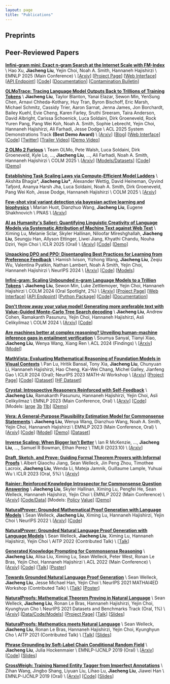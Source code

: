 ```yaml
---
layout: page
title: "Publications"
---
```


## Preprints

## Peer-Reviewed Papers

[**Infini-gram mini: Exact n-gram Search at the Internet Scale with FM-Index**](https://arxiv.org/pdf/2506.12229) \\
Hao Xu, **Jiacheng Liu**, Yejin Choi, Noah A. Smith, Hannaneh Hajishirzi \\
EMNLP 2025 (Main Conference) \\
[[Arxiv](https://arxiv.org/pdf/2506.12229)]
[[Project Page](https://infini-gram-mini.io/)]
[[Web Interface](https://huggingface.co/spaces/infini-gram-mini/infini-gram-mini)]
[[API Endpoint](https://api.infini-gram-mini.io/)]
[[Code](https://github.com/xuhaoxh/infini-gram-mini)]
[[Documentation](https://infini-gram-mini.readthedocs.io)]
[[Contamination Bulletin](https://huggingface.co/spaces/infini-gram-mini/Benchmark-Contamination-Monitoring-System)]

[**OLMoTrace: Tracing Language Model Outputs Back to Trillions of Training Tokens**](https://arxiv.org/pdf/2504.07096) \\
**Jiacheng Liu**, Taylor Blanton, Yanai Elazar, Sewon Min, YenSung Chen, Arnavi Chheda-Kothary, Huy Tran, Byron Bischoff, Eric Marsh, Michael Schmitz, Cassidy Trier, Aaron Sarnat, Jenna James, Jon Borchardt, Bailey Kuehl, Evie Cheng, Karen Farley, Sruthi Sreeram, Taira Anderson, David Albright, Carissa Schoenick, Luca Soldaini, Dirk Groeneveld, Rock Yuren Pang, Pang Wei Koh, Noah A. Smith, Sophie Lebrecht, Yejin Choi, Hannaneh Hajishirzi, Ali Farhadi, Jesse Dodge \\
ACL 2025 System Demonstrations Track **(Best Demo Award)** \\
[[Arxiv](https://arxiv.org/pdf/2504.07096)]
[[Blog](https://allenai.org/blog/olmotrace)]
[[Web Interface](https://playground.allenai.org)]
[[Code](https://github.com/allenai/infinigram-api)]
[[Twitter](https://x.com/liujc1998/status/1909963236864299068)]
[[Trailer Video](https://www.youtube.com/watch?v=A71RSAxjVqc)]
[[Demo Video](https://www.youtube.com/watch?v=wyLRWza_v9M)]

[**2 OLMo 2 Furious**](https://arxiv.org/pdf/2501.00656) \\
Team OLMo, Pete Walsh, Luca Soldaini, Dirk Groeneveld, Kyle Lo, ..., **Jiacheng Liu**, ..., Ali Farhadi, Noah A. Smith, Hannaneh Hajishirzi \\
COLM 2025 \\
[[Arxiv](https://arxiv.org/pdf/2501.00656)]
[[Models/Datasets](https://huggingface.co/collections/allenai/olmo-2-674117b93ab84e98afc72edc)]
[[Code](https://github.com/allenai/OLMo)]
[[Demo](https://playground.allenai.org)]

[**Establishing Task Scaling Laws via Compute-Efficient Model Ladders**](https://arxiv.org/pdf/2412.04403) \\
Akshita Bhagia*, **Jiacheng Liu\***, Alexander Wettig, David Heineman, Oyvind Tafjord, Ananya Harsh Jha, Luca Soldaini, Noah A. Smith, Dirk Groeneveld, Pang Wei Koh, Jesse Dodge, Hannaneh Hajishirzi \\
COLM 2025 \\
[[Arxiv](https://arxiv.org/pdf/2412.04403)]

[**Few-shot viral variant detection via bayesian active learning and biophysics**](https://www.biorxiv.org/content/biorxiv/early/2025/03/13/2025.03.12.642881.full.pdf) \\
Marian Huot, Dianzhuo Wang, **Jiacheng Liu**, Eugene Shakhnovich \\
PNAS \\
[[Arxiv](https://www.biorxiv.org/content/biorxiv/early/2025/03/13/2025.03.12.642881.full.pdf)]

[**AI as Humanity's Salieri: Quantifying Linguistic Creativity of Language Models via Systematic Attribution of Machine Text against Web Text**](https://arxiv.org/pdf/2410.04265) \\
Ximing Lu, Melanie Sclar, Skyler Hallinan, Niloofar Mireshghallah, **Jiacheng Liu**, Seungju Han, Allyson Ettinger, Liwei Jiang, Khyathi Chandu, Nouha Dziri, Yejin Choi \\
ICLR 2025 (Oral) \\
[[Arxiv](https://arxiv.org/pdf/2410.04265)]
[[Code](https://github.com/GXimingLu/creativity_index)]
[[Demo](https://huggingface.co/spaces/liujch1998/creativity)]

[**Unpacking DPO and PPO: Disentangling Best Practices for Learning from Preference Feedback**](https://arxiv.org/pdf/2406.09279) \\
Hamish Ivison, Yizhong Wang, **Jiacheng Liu**, Zeqiu Wu, Valentina Pyatkin, Nathan Lambert, Noah A Smith, Yejin Choi, Hannaneh Hajishirzi \\
NeurIPS 2024 \\
[[Arxiv](https://arxiv.org/pdf/2406.09279)]
[[Code](https://github.com/hamishivi/EasyLM)]
[[Models](https://huggingface.co/collections/allenai/tulu-v25-suite-66676520fd578080e126f618)]

[**Infini-gram: Scaling Unbounded n-gram Language Models to a Trillion Tokens**](https://openreview.net/pdf?id=u2vAyMeLMm) \\
**Jiacheng Liu**, Sewon Min, Luke Zettlemoyer, Yejin Choi, Hannaneh Hajishirzi \\
COLM 2024 (Oral Spotlight, 2%) \\
[[Arxiv](https://arxiv.org/pdf/2401.17377.pdf)]
[[Project Page](https://infini-gram.io/)]
[[Web Interface](https://huggingface.co/spaces/liujch1998/infini-gram)]
[[API Endpoint](https://api.infini-gram.io/)]
[[Python Package](https://pypi.org/project/infini-gram)]
[[Code](https://github.com/liujch1998/infini-gram)]
[[Documentation](https://infini-gram.readthedocs.io)]

[**Don't throw away your value model! Generating more preferable text with Value-Guided Monte-Carlo Tree Search decoding**](https://openreview.net/pdf?id=kh9Zt2Ldmn) \\
**Jiacheng Liu**, Andrew Cohen, Ramakanth Pasunuru, Yejin Choi, Hannaneh Hajishirzi, Asli Celikyilmaz \\
COLM 2024 \\
[[Arxiv](https://arxiv.org/pdf/2309.15028.pdf)]
[[Code](https://github.com/liujch1998/ppo-mcts)]

[**Are machines better at complex reasoning? Unveiling human-machine inference gaps in entailment verification**](https://aclanthology.org/2024.findings-acl.618.pdf) \\
Soumya Sanyal, Tianyi Xiao, **Jiacheng Liu**, Wenya Wang, Xiang Ren \\
ACL 2024 (Findings) \\
[[Arxiv](https://arxiv.org/pdf/2402.03686)]
[[Model](https://huggingface.co/soumyasanyal/nli-entailment-verifier-xxl)]

[**MathVista: Evaluating Mathematical Reasoning of Foundation Models in Visual Contexts**](https://openreview.net/pdf?id=KUNzEQMWU7) \\
Pan Lu, Hritik Bansal, Tony Xia, **Jiacheng Liu**, Chunyuan Li, Hannaneh Hajishirzi, Hao Cheng, Kai-Wei Chang, Michel Galley, Jianfeng Gao \\
ICLR 2024 (Oral); NeurIPS 2023 MATH-AI Workshop \\
[[Arxiv](https://arxiv.org/pdf/2310.02255.pdf)]
[[Project Page](https://mathvista.github.io)]
[[Code](https://github.com/lupantech/MathVista)]
[[Dataset](https://drive.google.com/file/d/1jX_nKaoDALEttiN1IR0dr89qLVt8yBkO/view)]
[[HF Dataset](https://huggingface.co/datasets/AI4Math/MathVista)]

[**Crystal: Introspective Reasoners Reinforced with Self-Feedback**](https://aclanthology.org/2023.emnlp-main.708.pdf) \\
**Jiacheng Liu**, Ramakanth Pasunuru, Hannaneh Hajishirzi, Yejin Choi, Asli Celikyilmaz \\
EMNLP 2023 (Main Conference, Oral) \\
[[Arxiv](https://arxiv.org/pdf/2310.04921.pdf)]
[[Code](https://github.com/liujch1998/crystal)]
[Models: [large](https://huggingface.co/liujch1998/crystal-large) [3b](https://huggingface.co/liujch1998/crystal-3b) [11b](https://huggingface.co/liujch1998/crystal-11b)]
[[Demo](https://huggingface.co/spaces/liujch1998/crystal)]

[**Vera: A General-Purpose Plausibility Estimation Model for Commonsense Statements**](https://aclanthology.org/2023.emnlp-main.81.pdf) \\
**Jiacheng Liu**, Wenya Wang, Dianzhuo Wang, Noah A. Smith, Yejin Choi, Hannaneh Hajishirzi \\
EMNLP 2023 (Main Conference, Oral) \\
[[Arxiv](https://arxiv.org/pdf/2305.03695.pdf)]
[[Code](https://github.com/liujch1998/vera)]
[[Model](https://huggingface.co/liujch1998/vera)]
[[Demo](https://huggingface.co/spaces/liujch1998/vera)]
[[Dataset](https://huggingface.co/datasets/liujch1998/vera_contrib)]

[**Inverse Scaling: When Bigger Isn't Better**](https://openreview.net/pdf?id=DwgRm72GQF) \\
Ian R McKenzie, ..., **Jiacheng Liu**, ..., Samuel R Bowman, Ethan Perez \\
TMLR (2023.10) \\
[[Arxiv](https://arxiv.org/pdf/2306.09479.pdf)]

[**Draft, Sketch, and Prove: Guiding Formal Theorem Provers with Informal Proofs**](https://openreview.net/pdf?id=SMa9EAovKMC) \\
Albert Qiaochu Jiang, Sean Welleck, Jin Peng Zhou, Timothee Lacroix, **Jiacheng Liu**, Wenda Li, Mateja Jamnik, Guillaume Lample, Yuhuai Wu \\
ICLR 2023 (Oral, 5%) \\
[[Arxiv](https://arxiv.org/pdf/2210.12283.pdf)]

[**Rainier: Reinforced Knowledge Introspector for Commonsense Question Answering**](https://aclanthology.org/2022.emnlp-main.611.pdf) \\
**Jiacheng Liu**, Skyler Hallinan, Ximing Lu, Pengfei He, Sean Welleck, Hannaneh Hajishirzi, Yejin Choi \\
EMNLP 2022 (Main Conference) \\
[[Arxiv](https://arxiv.org/pdf/2210.03078.pdf)]
[[Code/Data](https://github.com/liujch1998/rainier)]
[Models: [Policy](https://huggingface.co/liujch1998/rainier-large) [Value](https://huggingface.co/liujch1998/rainier-large-value)]
[[Demo](https://huggingface.co/spaces/liujch1998/rainier)]
<!-- [[Demo](http://qa.cs.washington.edu:14411/)] -->

[**NaturalProver: Grounded Mathematical Proof Generation with Language Models**](https://papers.nips.cc/paper_files/paper/2022/file/1fc548a8243ad06616eee731e0572927-Paper-Conference.pdf) \\
Sean Welleck, **Jiacheng Liu**, Ximing Lu, Hannaneh Hajishirzi, Yejin Choi \\
NeurIPS 2022 \\
[[Arxiv](https://arxiv.org/pdf/2205.12910.pdf)]
[[Code](https://github.com/wellecks/naturalprover)]

[**NaturalProver: Grounded Natural Language Proof Generation with Language Models**](http://aitp-conference.org/2022/abstract/AITP_2022_paper_12.pdf) \\
Sean Welleck, **Jiacheng Liu**, Ximing Lu, Hannaneh Hajishirzi, Yejin Choi \\
AITP 2022 (Contributed Talk) \\
[[Talk](http://grid01.ciirc.cvut.cz/~mptp/zoomaitp/2022-09-07/video1696925438.mp4)]

[**Generated Knowledge Prompting for Commonsense Reasoning**](https://aclanthology.org/2022.acl-long.225.pdf) \\
**Jiacheng Liu**, Alisa Liu, Ximing Lu, Sean Welleck, Peter West, Ronan Le Bras, Yejin Choi, Hannaneh Hajishirzi \\
ACL 2022 (Main Conference) \\
[[Arxiv](https://arxiv.org/pdf/2110.08387.pdf)]
[[Code](https://github.com/liujch1998/GKP)]
[[Talk](https://underline.io/events/284/sessions/10764/lecture/50402-long-generated-knowledge-prompting-for-commonsense-reasoning)]
[[Poster](https://underline.io/events/284/sessions/10764/lecture/50402-long-generated-knowledge-prompting-for-commonsense-reasoning)]

[**Towards Grounded Natural Language Proof Generation**](https://mathai4ed.github.io/papers/papers/paper_10.pdf) \\
Sean Welleck, **Jiacheng Liu**, Jesse Michael Han, Yejin Choi \\
NeurIPS 2021 MATHAI4ED Workshop (Contributed Talk) \\
[[Talk](https://neurips.cc/virtual/2021/workshop/21828)]
[[Poster](https://mathai4ed.github.io/papers/posters/poster_10.png)]

[**NaturalProofs: Mathematical Theorem Proving in Natural Language**](https://datasets-benchmarks-proceedings.neurips.cc/paper/2021/file/d9d4f495e875a2e075a1a4a6e1b9770f-Paper-round1.pdf) \\
Sean Welleck, **Jiacheng Liu**, Ronan Le Bras, Hannaneh Hajishirzi, Yejin Choi, Kyunghyun Cho \\
NeurIPS 2021 Datasets and Benchmarks Track (Oral, 1%) \\
[[Arxiv](https://arxiv.org/pdf/2104.01112.pdf)]
[[Data/Code/Models](https://github.com/wellecks/naturalproofs)]
[[Project Page](https://wellecks.github.io/naturalproofs/)]
[[Talk](https://nips.cc/Conferences/2021/ScheduleMultitrack?event=38450)]
[[Slides](https://drive.google.com/file/d/1ZqN_ClsP6Y1_aFVsW_61pcvgcpJ3E4m9/view)]

[**NaturalProofs: Mathematics meets Natural Language**](http://aitp-conference.org/2021/abstract/paper_4.pdf) \\
Sean Welleck, **Jiacheng Liu**, Ronan Le Bras, Hannaneh Hajishirzi, Yejin Choi, Kyunghyun Cho \\
AITP 2021 (Contributed Talk) \\
[[Talk](http://grid01.ciirc.cvut.cz/~mptp/zoomaitp/2021-09-07a/zoom_1.mp4)]
[[Slides](http://aitp-conference.org/2021/slides/SW.pdf)]

[**Phrase Grounding by Soft-Label Chain Conditional Random Field**](https://www.aclweb.org/anthology/D19-1515.pdf) \\
**Jiacheng Liu**, Julia Hockenmaier \\
EMNLP-IJCNLP 2019 (Oral) \\
[[Arxiv](https://arxiv.org/pdf/1909.00301.pdf)]
[[Code](https://github.com/liujch1998/SoftLabelCCRF)]
[[Slides](https://drive.google.com/file/d/13KSDMj_CdcmwoiNO-gccDG7OHse5ldtw/view?usp=sharing)]

[**CrossWeigh: Training Named Entity Tagger from Imperfect Annotations**](https://www.aclweb.org/anthology/D19-1519.pdf) \\
Zihan Wang, Jingbo Shang, Liyuan Liu, Lihao Lu, **Jiacheng Liu**, Jiawei Han \\
EMNLP-IJCNLP 2019 (Oral) \\
[[Arxiv](https://arxiv.org/pdf/1909.01441.pdf)]
[[Code](https://github.com/ZihanWangKi/CrossWeigh)]
[[Slides](https://drive.google.com/file/d/1Q_fhl9ksucJPe2UCcdh47saXjPBgK48H/view?usp=sharing)]
